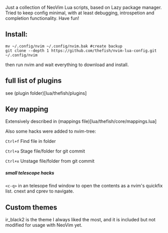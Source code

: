 Just a collection of NeoVim Lua scripts, based on Lazy package manager.
Tried to keep config minimal, with at least debugging, introspetion and completion functionality.
Have fun!

Install:
---
```
mv ~/.config/nvim ~/.config/nvim.bak #create backup
git clone --depth 1 https://github.com/thefish/nvim-lua-config.git ~/.config/nvim

```
then run nvim and wait everything to download and install.

full list of plugins
---
see (plugin folder)[lua/thefish/plugins]

Key mapping
---
Extensively described in (mappings file)[lua/thefish/core/mappings.lua]

Also some hacks were added to nvim-tree:

```Ctrl+f``` Find file in folder

```Ctrl+a``` Stage file/folder for git commit

```Ctrl+x``` Unstage file/folder from git commit


##### small telescope hacks

```<c-q>``` in an telesope find window to open the contents as a nvim's quickfix list. cnext and cprev to navigate. 


Custom themes
---
ir_black2 is the theme I always liked the most, and it is included but not modified for usage with NeoVim yet.

